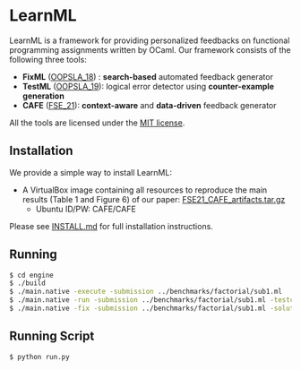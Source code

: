 # LearnML

LearnML is a framework for providing personalized feedbacks on functional programming assignments written by OCaml. Our framework consists of the following three tools:

* **FixML** ([OOPSLA_18](https://dl.acm.org/doi/10.1145/3276528)) : **search-based** automated feedback generator
* **TestML** ([OOPSLA_19](https://dl.acm.org/doi/10.1145/3360614)): logical error detector using **counter-example generation**
* **CAFE** ([FSE_21](TODO)): **context-aware** and **data-driven** feedback generator

All the tools are licensed under the [MIT license](LICENSE.txt).

## Installation
We provide a simple way to install LearnML:
* A VirtualBox image containing all resources to reproduce the main results (Table 1 and Figure 6) of our paper: [FSE21_CAFE_artifacts.tar.gz](TODO)
   * Ubuntu ID/PW: CAFE/CAFE
   
Please see [INSTALL.md](./INSTALL.md) for full installation instructions.

## Running
```sh
$ cd engine
$ ./build
$ ./main.native -execute -submission ../benchmarks/factorial/sub1.ml
$ ./main.native -run -submission ../benchmarks/factorial/sub1.ml -testcases ../benchmarks/factorial/testcases -entry factorial
$ ./main.native -fix -submission ../benchmarks/factorial/sub1.ml -solution ../benchmarks/factorial/sol.ml -testcases ../benchmarks/factorial/testcases -entry factorial
```

## Running Script
```sh
$ python run.py
```
